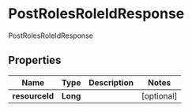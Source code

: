 

# PostRolesRoleIdResponse

PostRolesRoleIdResponse
## Properties

Name | Type | Description | Notes
------------ | ------------- | ------------- | -------------
**resourceId** | **Long** |  |  [optional]



